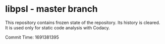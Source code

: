 # libpsl - master branch

This repository contains frozen state of the repository.
Its history is cleared. It is used only for static code
analysis with Codacy.

Commit Time: 1691381395